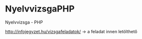 # NyelvvizsgaPHP
Nyelvvizsga - PHP

http://infojegyzet.hu/vizsgafeladatok/ -> a feladat innen letölthető
